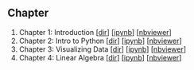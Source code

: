Chapter
---

1. Chapter 1: Introduction [[dir](./ch01)] [[ipynb](./ch01/ch01.ipynb)] [[nbviewer](http://nbviewer.jupyter.org/github/tuanvu216/data-science-from-scratch/blob/master/my-code/ch01/ch01.ipynb)]
2. Chapter 2: Intro to Python [[dir](./ch02)] [[ipynb](./ch02/ch02%20-%20Intro%20to%20Python.ipynb)] [[nbviewer](http://nbviewer.jupyter.org/github/tuanvu216/data-science-from-scratch/blob/master/my-code/ch02/ch02%20-%20Intro%20to%20Python.ipynb)]
3. Chapter 3: Visualizing Data [[dir](./ch03)] [[ipynb](./ch03/ch03%20-%20Visualizing%20Data.ipynb)] [[nbviewer](http://nbviewer.jupyter.org/github/tuanvu216/data-science-from-scratch/blob/master/my-code/ch03/ch03%20-%20Visualizing%20Data.ipynb)]
4. Chapter 4: Linear Algebra [[dir](./ch04)] [[ipynb](./ch04/ch04.ipynb)] [[nbviewer](http://nbviewer.jupyter.org/github/tuanvu216/data-science-from-scratch/blob/master/my-code/ch04/ch04.ipynb)]

